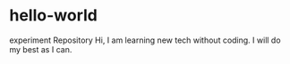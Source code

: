 # hello-world
experiment Repository
Hi, I am learning new tech without coding. I will do my best as I can.
